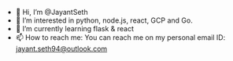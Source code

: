 - 👋 Hi, I’m @JayantSeth
- 👀 I’m interested in python, node.js, react, GCP and Go.
- 🌱 I’m currently learning flask & react
- 📫 How to reach me: You can reach me on my personal email ID: jayant.seth94@outlook.com

<!---
JayantSeth/JayantSeth is a ✨ special ✨ repository because its `README.md` (this file) appears on your GitHub profile.
You can click the Preview link to take a look at your changes.
--->
